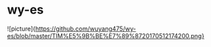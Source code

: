 # wy-es
![picture]{https://github.com/wuyang475/wy-es/blob/master/TIM%E5%9B%BE%E7%89%8720170512174200.png}
